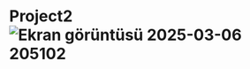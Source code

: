 # Project2![Ekran görüntüsü 2025-03-06 205102](https://github.com/user-attachments/assets/ab75b9b1-fc61-4542-aa3e-ee8a734ed30c)
